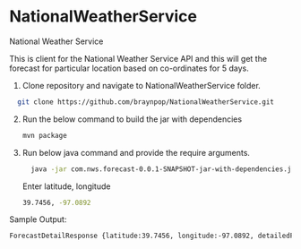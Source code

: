# NationalWeatherService
National Weather Service

This is client for the National Weather Service API and this will get the forecast for particular location based on co-ordinates for 5 days.

1. Clone repository and navigate to NationalWeatherService folder.
  ``` bash
    git clone https://github.com/braynpop/NationalWeatherService.git
  ```
2. Run the below command to build the jar with dependencies 
    ``` bash
   mvn package
   ```
3. Run below java command and provide the require arguments.
   ```bash  
     java -jar com.nws.forecast-0.0.1-SNAPSHOT-jar-with-dependencies.jar 
   ```
     Enter latitude, longitude
      ``` bash
      39.7456, -97.0892
      ```

Sample Output:
  ```bash
  ForecastDetailResponse {latitude:39.7456, longitude:-97.0892, detailedForecast:[{2020-06-13: [18:00:00 to 11:59:59 : Mostly clear, with a low around 71. Southeast wind around 15 mph, with gusts as high as 25 mph.]}, {2020-06-14: [00:00:00 to 06:00:00 : Mostly clear, with a low around 71. Southeast wind around 15 mph, with gusts as high as 25 mph., 06:00:00 to 18:00:00 : Sunny, with a high near 97. South wind 15 to 20 mph, with gusts as high as 30 mph., 18:00:00 to 11:59:59 : Partly cloudy, with a low around 72. South wind 15 to 20 mph, with gusts as high as 30 mph.]}, {2020-06-15: [00:00:00 to 06:00:00 : Partly cloudy, with a low around 72. South wind 15 to 20 mph, with gusts as high as 30 mph., 06:00:00 to 18:00:00 : Mostly sunny, with a high near 95. South wind 10 to 15 mph, with gusts as high as 30 mph., 18:00:00 to 11:59:59 : Mostly clear, with a low around 71. South wind 10 to 15 mph, with gusts as high as 25 mph.]}, {2020-06-16: [00:00:00 to 06:00:00 : Mostly clear, with a low around 71. South wind 10 to 15 mph, with gusts as high as 25 mph., 06:00:00 to 18:00:00 : Sunny, with a high near 96. South wind 10 to 15 mph, with gusts as high as 30 mph., 18:00:00 to 11:59:59 : Mostly clear, with a low around 74. South wind around 15 mph, with gusts as high as 30 mph.]}, {2020-06-17: [00:00:00 to 06:00:00 : Mostly clear, with a low around 74. South wind around 15 mph, with gusts as high as 30 mph., 06:00:00 to 18:00:00 : Sunny, with a high near 96. South wind around 15 mph, with gusts as high as 30 mph., 18:00:00 to 11:59:59 : A slight chance of showers and thunderstorms after 1am. Partly cloudy, with a low around 72. South wind 10 to 15 mph, with gusts as high as 25 mph. Chance of precipitation is 20%.]}]}
  ```
